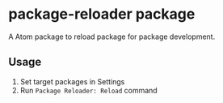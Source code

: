 # package-reloader package

A Atom package to reload package for package development.

## Usage

1. Set target packages in Settings
2. Run `Package Reloader: Reload` command
